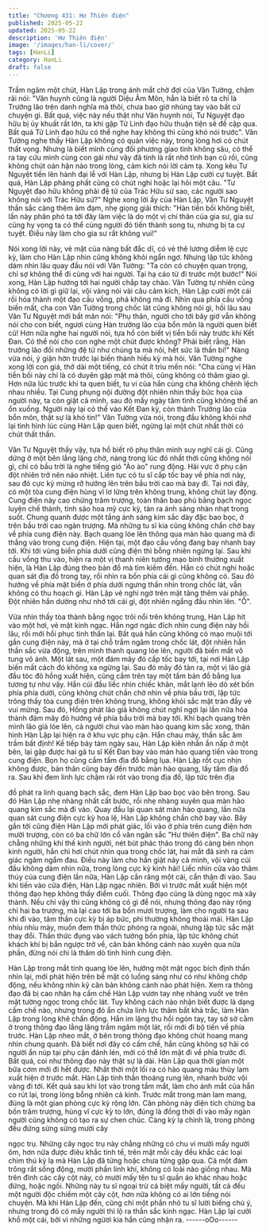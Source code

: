 ```yaml
---
title: "Chương 431: Hư Thiên điện"
published: 2025-05-22
updated: 2025-05-22
description: 'Hư Thiên điện'
image: '/images/han-li/cover/'
tags: [HanLi]
category: HanLi
draft: false
---
```


Trầm ngâm một chút, Hàn Lập trong ánh mắt chờ đợi của Văn
Tường, chậm rãi nói:
"Văn huynh cũng là người Diệu Âm Môn, hẳn là biết rõ ta chỉ là
Trưởng lão trên danh nghĩa mà thôi, chưa bao giờ nhúng tay vào
bất cứ chuyện gì. Bất quá, việc này nếu thật như Văn huynh nói,
Tư Nguyệt đạo hữu bị ủy khuất rất lớn, ta khi gặp Tử Linh đạo
hữu thuận tiện sẽ đề cập qua. Bất quá Tử Linh đạo hữu có thể
nghe hay không thì cũng khó nói trước".
Văn Tường nghe thấy Hàn Lập không có quản việc này, trong
lòng hơi có chút thất vọng.
Nhưng là biết mình cùng đối phương giao tình không sâu, có thể
ra tay cứu mình cùng con gái như vậy đã tính là rất nhớ tình bạn
cũ rồi, cũng không chút oán hận nào trong lòng, cảm kích nói lời
cảm tạ. Xong kêu Tư Nguyệt tiến lên hành đại lễ với Hàn Lập,
nhưng bị Hàn Lập cười cự tuyệt.
Bất quá, Hàn Lập phảng phất cũng có chút nghi hoặc lại hỏi một
câu.
"Tư Nguyệt đạo hữu không phải đệ tử của Trác Hữu sứ sao, các
người sao không nói với Trác Hữu sứ?"
Nghe xong lời ấy của Hàn Lập, Văn Tư Nguyệt thần sắc càng
thêm ảm đạm, nhẹ giọng giải thích:
"Hàn tiền bối không biết, lần này phân phó ta tới đây làm việc là
do một vị chí thân của gia sư, gia sư cũng hy vọng ta có thể cùng
người đó tiến thành song tu, nhưng bị ta cự tuyệt. Điều này làm
cho gia sư rất không vui!"

Nói xong lời này, vẻ mặt của nàng bất đắc dĩ, có vẻ thê lương
diễm lệ cực kỳ, làm cho Hàn Lập nhìn cũng không khỏi ngẩn ngơ.
Nhưng lập tức không dám nhìn lâu quay đầu nói với Văn Tường:
"Ta còn có chuyện quan trọng, chỉ sợ không thể đi cùng với hai
người. Tại hạ cáo từ đi trước một bước!"
Nói xong, Hàn Lập hướng tới hai người chắp tay chào.
Văn Tường tự nhiên cũng không có lời gì giữ lại, vội vàng nói vài
câu cảm kích, Hàn Lập cười một cái rồi hóa thành một đạo cầu
vồng, phá không mà đi.
Nhìn qua phía cầu vồng biến mất, cha con Văn Tường trong chốc
lát cũng không nói gì, hồi lâu sau Văn Tư Nguyệt mới bất mãn
nói:
"Phụ thân, người cho tới bây giờ vẫn không nói cho con biết,
ngươi cùng Hàn trưởng lão của bổn môn là người quen biết cũ!
Hơn nữa nghe hai người nói, tựa hồ còn biết vị tiền bối này trước
khi Kết Đan. Có thể nói cho con nghe một chút được không? Phải
biết rằng, Hàn trưởng lão đối những đệ tử như chúng ta mà nói,
hết sức là thần bí!"
Nàng vừa nói, ý giận hờn trước lại biến thành hiếu kỳ mà hỏi.
Văn Tường nghe xong lời con giá, thở dài một tiếng, có chút ít trìu
mến nói:
"Cha cùng vị Hàn tiền bối này chỉ là có duyên gặp mặt mà thôi,
cũng không có thâm giao gì. Hơn nữa lúc trước khi ta quen biết, tu
vi của hắn cùng cha không chênh lệch nhau nhiều. Tại Cung
phụng nội đường đột nhiên nhìn thấy bức họa của người này, ta
còn giật cả mình, sau đó mấy ngày tâm tình cũng không thể an ổn
xuống. Người này lại có thể vào Kết Đan kỳ, còn thành Trưởng lão
của bổn môn, thật sự là khó tin!"
Văn Tường vừa nói, trong đầu không khỏi nhớ lại tình hình lúc
cùng Hàn Lập quen biết, ngừng lại một chút nhất thời có chút thất
thần.

Văn Tư Nguyệt thấy vậy, tựa hồ biết rõ phụ thân mình suy nghĩ
cái gì. Cũng dứng ở một bên lẳng lặng chờ, nàng trong lúc đó
nhất thời cũng không nói gì, chỉ có bầu trời là nghe tiếng gió "Ào
ào" rung động. Hải vực ở phụ cận đột nhiên trở nên náo nhiệt.
Liên tục có tu sĩ cấp tốc bay về phía nơi này, sau đó cực kỳ mừng
rỡ hướng lên trên bầu trời cao mà bay đi.
Tại nơi đây, có một tòa cung điện hùng vĩ lơ lửng trên không
trung, không chút lay động.
Cung điện này cao chừng trăm trượng, toàn thân bao phủ bằng
bạch ngọc luyện chế thành, tinh sảo hoa mỹ cực kỳ, tản ra ánh
sáng nhàn nhạt trong suốt.
Chung quanh được một tầng ánh sáng kim sắc dày đặc bao bọc,
ở trên bầu trời cao ngàn trượng. Mà những tu sĩ kia cũng không
chần chờ bay về phía cung điện này. Bạch quang lóe lên thông
qua màn hào quang mà đi thẳng vào trong cung điện.
Hiện tại, một đạo cầu vồng đang bay nhanh bay tới. Khi tới vùng
biển phía dưới cũng điện thì bỗng nhiên ngừng lại.
Sau khi cầu vồng thu vào, hiện ra một vị thanh niên tướng mạo
bình thường xuất hiện, là Hàn Lập đúng theo bản đồ mà tìm kiếm
đến.
Hắn có chút nghi hoặc quan sát địa đồ trong tay, rồi nhìn ra bốn
phía cái gì cũng không có.
Sau đó hướng về phía mặt biển ở phía dưới ngưng thần nhìn
trong chốc lát, vẫn không có thu hoạch gì.
Hàn Lập vẻ nghi ngờ trên mặt tăng thêm vài phần.
Đột nhiên hắn dường như nhớ tới cái gì, đột nhiên ngẩng đầu
nhìn lên.
"Ồ".

Vừa nhìn thấy tòa thành bằng ngọc trôi nổi trên không trung, Hàn
Lập hít vào một hơi, vẻ mặt kinh ngạc.
Hắn ngơ ngác đích nhìn cung điện này hồi lâu, rồi mới hồi phục
tinh thần lại.
Bất quá hắn cũng không có mạo muội tới gần cung điện này, mà
ở tại chỗ trầm ngâm trong chốc lát, đột nhiên hắn thần sắc vừa
động, trên mình thanh quang lóe lên, người đã biến mất vô tung
vô ảnh.
Một lát sau, một đám mây đỏ cấp tốc bay tới, tại nơi Hàn Lập biến
mất cách đó không xa ngừng lại.
Sau đó mây đỏ tản ra, một vị lão giả đầu tóc đỏ hồng xuất hiện,
cũng cầm trên tay một tấm bản đồ bằng lụa tương tự như vậy.
Hắn cúi đầu liếc nhìn chiếc khăn, mắt lạnh lẽo dò xét bốn phía
phía dưới, cũng không chút chần chờ nhìn về phía bầu trời, lập
tức trông thấy tòa cung điện trên không trung, không khỏi sắc mặt
tràn đầy vẻ vui mừng.
Sau đó, Hồng phát lão giả không chút nghĩ ngợi lại lần nữa hóa
thành đám mây đỏ hướng về phía bầu trời mà bay tới.
Khi bạch quang trên mình lão giả lóe lên, cả người chui vào màn
hào quang kim sắc xong, thân hình Hàn Lập lại hiện ra ở khu vực
phụ cận.
Hắn chau mày, thần sắc âm trầm bất định!
Kế tiếp bảy tám ngày sau, Hàn Lập kiên nhẫn ẩn nấp ở một bên,
lại gặp được hai gã tu sĩ Kết Đan bay vào màn hào quang tiến
vào trong cung điện. Bọn họ cũng cầm tấm địa đồ bằng lụa.
Hàn Lập rốt cục nhịn không được, bản thân cũng bay đến trước
màn hào quang, lấy tấm địa đồ ra.
Sau khi đem linh lực chậm rãi rót vào trong địa đồ, lập tức trên địa

đồ phát ra linh quang bạch sắc, đem Hàn Lập bao bọc vào bên
trong.
Sau đó Hàn Lập nhẹ nhàng nhất cất bước, rồi nhẹ nhàng xuyên
qua màn hào quang kim sắc mà đi vào.
Quay đầu lại quan sát màn hào quang, lần nữa quan sát cung
điện cực kỳ hoa lệ, Hàn Lập không chần chờ bay vào.
Bây gần tới cũng điện Hàn Lập mới phát giác, lối vào ở phía trên
cung điện hơn mười trượng, còn có ba chữ lớn cổ văn ngân sắc
"Hư thiên điện".
Ba chữ này chẳng những khí thế kinh người, nét bút phác thảo
trong đó càng bén nhọn kinh người, hắn chỉ hơi chút nhìn qua
trong chốc lát, hai mắt đã sinh ra cảm giác ngâm ngẩm đau.
Điều này làm cho hắn giật nảy cả mình, vội vàng cúi đầu không
dám nhìn nữa, trong lòng cực kỳ kinh hãi!
Liếc nhìn cửa vào thâm thúy của cung điện lần nữa, Hàn Lập cắn
răng một cái, cẩn thận đi vào.
Sau khi tiến vào cửa điện, Hàn Lập ngạc nhiên.
Bởi vì trước mắt xuất hiện một thông đạo hẹp không thấy điểm
cuối. Thông đạo cũng là dùng ngọc mà xây thành.
Nếu chỉ vậy thì cũng không có gì để nói, nhưng thông đạo này
rộng chỉ hai ba trượng, mà lại cao tới ba bốn mươi trượng, làm
cho người ta sau khi đi vào, tâm thần cực kỳ bị áp bức, phi
thường không thoải mái.
Hàn Lập nhíu nhíu mày, muốn đem thần thức phóng ra ngoài,
nhưng lập tức sắc mặt thay đổi.
Thần thức đụng vào vách tường bốn phía, lập tức không chút
khách khí bị bắn ngược trở về, căn bản không cánh nào xuyên
qua nửa phần, đừng nói chi là thăm dò tình hình cung điện.

Hàn Lập trong mắt tinh quang lóe lên, hướng một mặt ngọc bích
định thần nhìn lại, mới phát hiện trên bề mặt có luồng sáng như
có như không chớp động, nếu không nhìn kỹ căn bản không cánh
nào phát hiện. Xem ra thông đạo đã bị cao nhân hạ cấm chế
Hàn Lập vươn tay nhẹ nhàng vuốt ve trên mặt tường ngọc trong
chốc lát.
Tuy không cách nào nhận biết được là dạng cấm chế nào, nhưng
trong đó ẩn chứa linh lực thâm bất khả trắc, làm Hàn Lập trong
lòng khẽ chấn động.
Hắn im lặng thu hồi ngón tay, tay sờ sờ cằm ở trong thông đạo
lẳng lặng trầm ngâm một lát, rồi mới đi bộ tiến về phía trước.
Hàn Lập nheo mắt, ở bên trong thông đạo không chút hoang
mang nhìn chung quanh.
Đã biết nơi đây có cấm chế, hắn cũng không sợ hãi có người ẩn
núp tại phụ cận đánh lén, mới có thể lớn mật đi về phía trước đi.
Bất quá, coi như thông đạo này thật sự là dài. Hàn Lập qua thời
gian một bữa cơm mới đi hết được.
Nhất thời một lối ra có hào quang màu thủy lam xuất hiện ở trước
mắt.
Hàn Lập tinh thần thoáng rung lên, nhanh bước vội vàng đi tới.
Kết quả sau khi lọt vào trong tầm mắt, làm cho ánh mắt của hắn
co rút lại, trong lòng bỗng nhiên cả kinh.
Trước mắt trong màn lam mang, đúng là một gian phòng cực kỳ
rộng lớn.
Căn phòng này diện tích chừng ba bốn trăm trượng, hùng vĩ cực
kỳ to lớn, đúng là đồng thời đi vào mấy ngàn người cũng không
có tạo ra sự chen chúc.
Càng kỳ lạ chính là, trong phòng đều đứng sừng sừng mười cây

ngọc trụ.
Những cây ngọc trụ này chẳng những có chu vi mười mấy người
ôm, hơn nữa được điêu khắc tinh tế, trên mặt mỗi cây đều khắc
các loại chim thú kỳ lạ mà Hàn Lập đã từng hoặc chưa từng gặp
qua. Cả một đám trông rất sống động, mười phần linh khí, không
có loài nào giống nhau.
Mà trên đỉnh các cây cột này, có mười mấy tên tu sĩ quần áo khác
nhau hoặc đứng, hoặc ngồi.
Những này tu sĩ ngoại trừ cá biệt mấy người, tất cả đều một
người độc chiếm một cây cột, hơn nữa không có ai lớn tiếng nói
chuyện.
Mà khi Hàn Lập đến, cũng chỉ một phần nhỏ tu sĩ lười biếng chú
ý, nhưng trong đó có mấy người thì lộ ra thần sắc kinh ngạc.
Hàn Lập lại cười khổ một cái, bởi vì những ngừơi kia hắn cũng
nhận ra.
------oOo------
